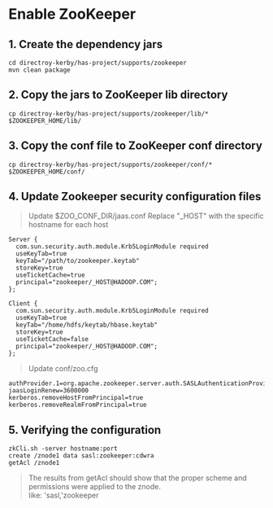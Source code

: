 Enable ZooKeeper
===================

## 1. Create the dependency jars
```
cd directroy-kerby/has-project/supports/zookeeper
mvn clean package
```

## 2. Copy the jars to ZooKeeper lib directory
```
cp directroy-kerby/has-project/supports/zookeeper/lib/* $ZOOKEEPER_HOME/lib/
```

## 3. Copy the conf file to ZooKeeper conf directory
```
cp directroy-kerby/has-project/supports/zookeeper/conf/* $ZOOKEEPER_HOME/conf/
```

## 4. Update Zookeeper security configuration files
> Update $ZOO_CONF_DIR/jaas.conf
> Replace "_HOST" with the specific hostname for each host
```
Server {
  com.sun.security.auth.module.Krb5LoginModule required
  useKeyTab=true
  keyTab="/path/to/zookeeper.keytab"
  storeKey=true
  useTicketCache=true
  principal="zookeeper/_HOST@HADOOP.COM";
};

Client {
  com.sun.security.auth.module.Krb5LoginModule required
  useKeyTab=true
  keyTab="/home/hdfs/keytab/hbase.keytab"
  storeKey=true
  useTicketCache=false
  principal="zookeeper/_HOST@HADOOP.COM";
};
```

> Update conf/zoo.cfg
```
authProvider.1=org.apache.zookeeper.server.auth.SASLAuthenticationProvider
jaasLoginRenew=3600000
kerberos.removeHostFromPrincipal=true
kerberos.removeRealmFromPrincipal=true
```

## 5. Verifying the configuration
```
zkCli.sh -server hostname:port
create /znode1 data sasl:zookeeper:cdwra
getAcl /znode1
```

> The results from getAcl should show that the proper scheme and permissions were applied to the znode.    
> like: 'sasl,'zookeeper
